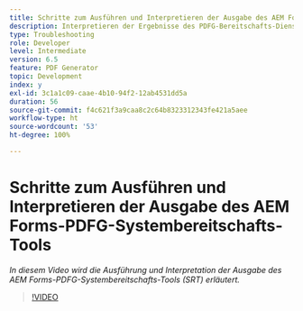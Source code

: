 ```yaml
---
title: Schritte zum Ausführen und Interpretieren der Ausgabe des AEM Forms-PDFG-Systembereitschafts-Tools
description: Interpretieren der Ergebnisse des PDFG-Bereitschafts-Dienstprogramms.
type: Troubleshooting
role: Developer
level: Intermediate
version: 6.5
feature: PDF Generator
topic: Development
index: y
exl-id: 3c1a1c09-caae-4b10-94f2-12ab4531dd5a
duration: 56
source-git-commit: f4c621f3a9caa8c2c64b8323312343fe421a5aee
workflow-type: ht
source-wordcount: '53'
ht-degree: 100%

---
```


# Schritte zum Ausführen und Interpretieren der Ausgabe des AEM Forms-PDFG-Systembereitschafts-Tools

*In diesem Video wird die Ausführung und Interpretation der Ausgabe des AEM Forms-PDFG-Systembereitschafts-Tools (SRT) erläutert.*

>[!VIDEO](https://video.tv.adobe.com/v/335543?quality=12&learn=on)
